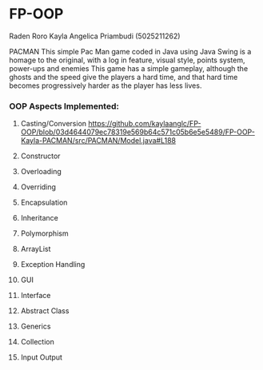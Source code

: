 # FP-OOP
Raden Roro Kayla Angelica Priambudi (5025211262)

PACMAN
This simple Pac Man game coded in Java using Java Swing is a homage to the original,
with a log in feature, visual style, points system, power-ups and enemies
This game has a simple gameplay, although the ghosts and the speed give the players a hard time,
and that hard time becomes progressively harder as the player has less lives.

### OOP Aspects Implemented:
1. Casting/Conversion
https://github.com/kaylaanglc/FP-OOP/blob/03d4644079ec78319e569b64c571c05b6e5e5489/FP-OOP-Kayla-PACMAN/src/PACMAN/Model.java#L188

2. Constructor


3. Overloading
4. Overriding
5. Encapsulation
6. Inheritance
7. Polymorphism
8. ArrayList
9. Exception Handling
10. GUI
11. Interface
12. Abstract Class
13. Generics
14. Collection
15. Input Output
